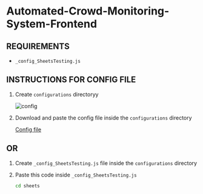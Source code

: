 # **Automated-Crowd-Monitoring-System-Frontend**


## REQUIREMENTS
* `_config_SheetsTesting.js`

## INSTRUCTIONS FOR CONFIG FILE
1. Create `configurations` directoryy
   
   ![config](https://user-images.githubusercontent.com/74962185/205588209-37be292b-d859-4717-8643-654be6aefd8c.png)
 
2. Download and paste the config file inside the `configurations` directory
     
     [Config file](https://drive.google.com/file/d/1N1NA5x0eduRB-JHUSJN9MMVZarJ-Krgt/view?fbclid=IwAR0sMkFVCDzZr85_vc1xx9QMnRCwJqs21gCywml25RBMhJ9IpCHkWKKRfD8)

## OR
1. Create `_config_SheetsTesting.js` file inside the `configurations` directory

2. Paste this code inside `_config_SheetsTesting.js` 
     
      ```bash
    cd sheets
    ```
